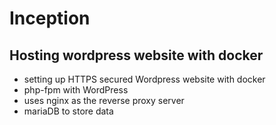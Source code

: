 # Inception
## Hosting wordpress website with docker
- setting up HTTPS secured Wordpress website with docker
- php-fpm with WordPress
- uses nginx as the reverse proxy server
- mariaDB to store data
